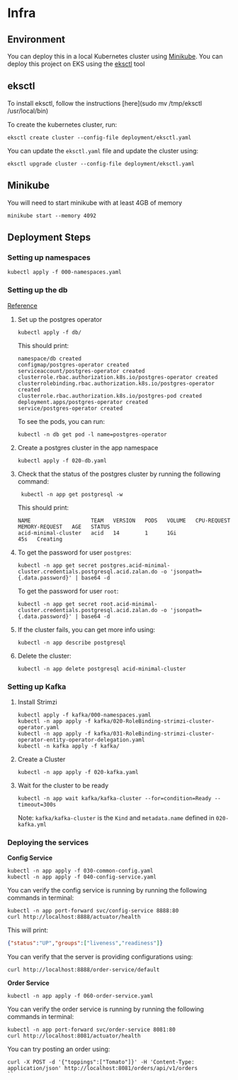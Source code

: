 # Infra

## Environment

You can deploy this in a local Kubernetes cluster using [Minikube](#minikube).
You can deploy this project on EKS using the [eksctl](#eksctl) tool

## eksctl

To install eksctl, follow the instructions [here](sudo mv /tmp/eksctl /usr/local/bin)

To create the kubernetes cluster, run:

```
eksctl create cluster --config-file deployment/eksctl.yaml
```

You can update the `eksctl.yaml` file and update the cluster using:

```
eksctl upgrade cluster --config-file deployment/eksctl.yaml
```



## Minikube

You will need to start minikube with at least 4GB of memory

```shell
minikube start --memory 4092
```

## Deployment Steps

### Setting up namespaces

```
kubectl apply -f 000-namespaces.yaml
```

### Setting up the db

[Reference](https://postgres-operator.readthedocs.io/en/latest/quickstart/)

1. Set up the postgres operator

	```
	kubectl apply -f db/
	```

	This should print:

	```
	namespace/db created
	configmap/postgres-operator created
	serviceaccount/postgres-operator created
	clusterrole.rbac.authorization.k8s.io/postgres-operator created
	clusterrolebinding.rbac.authorization.k8s.io/postgres-operator created
	clusterrole.rbac.authorization.k8s.io/postgres-pod created
	deployment.apps/postgres-operator created
	service/postgres-operator created
	```

	To see the pods, you can run:

	```
	kubectl -n db get pod -l name=postgres-operator
	```

2. Create a postgres cluster in the app namespace

	```
	kubectl apply -f 020-db.yaml
	```

2. Check that the status of the postgres cluster by running the following command:

	```
	 kubectl -n app get postgresql -w
	```

	This should print:

	```
	NAME                   TEAM   VERSION   PODS   VOLUME   CPU-REQUEST   MEMORY-REQUEST   AGE   STATUS
	acid-minimal-cluster   acid   14        1      1Gi                                     45s   Creating
	```

3. To get the password for user `postgres`:

	```
	kubectl -n app get secret postgres.acid-minimal-cluster.credentials.postgresql.acid.zalan.do -o 'jsonpath={.data.password}' | base64 -d
	```

	To get the password for user `root`:
	```
	kubectl -n app get secret root.acid-minimal-cluster.credentials.postgresql.acid.zalan.do -o 'jsonpath={.data.password}' | base64 -d
	```

4. If the cluster fails, you can get more info using:

	```
	kubectl -n app describe postgresql
	```

5. Delete the cluster:

	```
	kubectl -n app delete postgresql acid-minimal-cluster
	```
### Setting up Kafka

1. Install Strimzi

	```
	kubectl apply -f kafka/000-namespaces.yaml
	kubectl -n app apply -f kafka/020-RoleBinding-strimzi-cluster-operator.yaml
	kubectl -n app apply -f kafka/031-RoleBinding-strimzi-cluster-operator-entity-operator-delegation.yaml 
	kubectl -n kafka apply -f kafka/
	```

2. Create a Cluster

	```
	kubectl -n app apply -f 020-kafka.yaml
	```

3. Wait for the cluster to be ready

	```
	kubectl -n app wait kafka/kafka-cluster --for=condition=Ready --timeout=300s
	```
	Note: `kafka/kafka-cluster` is the `Kind` and `metadata.name` defined in `020-kafka.yml` 

### Deploying the services

**Config Service**

```
kubectl -n app apply -f 030-common-config.yaml
kubectl -n app apply -f 040-config-service.yaml
```

You can verify the config service is running by running the following commands in terminal:

```
kubectl -n app port-forward svc/config-service 8888:80
curl http://localhost:8888/actuator/health
```

This will print:
```json
{"status":"UP","groups":["liveness","readiness"]}
```

You can verify that the server is providing configurations using:
```
curl http://localhost:8888/order-service/default 
```

**Order Service**

```
kubectl -n app apply -f 060-order-service.yaml
```

You can verify the order service is running by running the following commands in terminal:

```
kubectl -n app port-forward svc/order-service 8081:80
curl http://localhost:8081/actuator/health
```

You can try posting an order using:
```
curl -X POST -d '{"toppings":["Tomato"]}' -H 'Content-Type: application/json' http://localhost:8081/orders/api/v1/orders
``